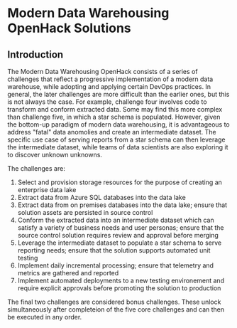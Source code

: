 # Modern Data Warehousing OpenHack Solutions

## Introduction

The Modern Data Warehousing OpenHack consists of a series of challenges
that reflect a progressive implementation of a modern data warehouse,
while adopting and applying certain DevOps practices.
In general, the later challenges are more difficult than the earlier ones,
but this is not always the case.
For example, challenge four involves code to transform and conform extracted data.
Some may find this more complex than challenge five, in which a star schema is populated.
However, given the bottom-up paradigm of modern data warehousing,
it is advantageous to address "fatal" data anomolies and create an intermediate dataset.
The specific use case of serving reports from a star schema can then leverage
the intermediate dataset,
while teams of data scientists are also exploring it to discover unknown unknowns.

The challenges are:

1. Select and provision storage resources for the purpose of
creating an enterprise data lake
1. Extract data from Azure SQL databases into the data lake
1. Extract data from on premises databases into the data lake;
ensure that solution assets are persisted in source control
1. Conform the extracted data into an intermediate dataset which can
satisfy a variety of business needs and user personas;
ensure that the source control solution requires review and approval before merging
1. Leverage the intermediate dataset to populate a star schema
to serve reporting needs;
ensure that the solution supports automated unit testing
1. Implement daily incremental processing;
ensure that telemetry and metrics are gathered and reported
1. Implement automated deployments to a new testing environement
and require explicit approvals before promoting the solution to production

The final two challenges are considered bonus challenges.
These unlock simultaneously after completeion of the five core challenges
and can then be executed in any order.
